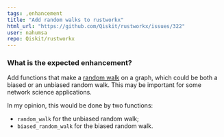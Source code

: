 ```yaml
---
tags: ,enhancement
title: "Add random walks to rustworkx"
html_url: "https://github.com/Qiskit/rustworkx/issues/322"
user: nahumsa
repo: Qiskit/rustworkx
---
```


<!-- ⚠️ If you do not respect this template, your issue will be closed -->
<!-- ⚠️ Make sure to browse the opened and closed issues to confirm this idea does not exist. -->

### What is the expected enhancement?

Add functions that make a [random walk](https://en.wikipedia.org/wiki/Random_walk) on a graph, which could be both a biased or an unbiased random walk. 
This may be important for some network science applications. 

In my opinion, this would be done by two functions:
- `random_walk` for the unbiased random walk;
- `biased_random_walk` for the biased random walk.